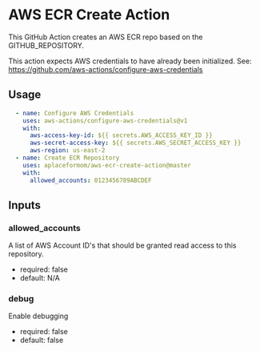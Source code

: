 AWS ECR Create Action
=====================

This GitHub Action creates an AWS ECR repo based on the GITHUB_REPOSITORY.

This action expects AWS credentials to have already been initialized.
See: https://github.com/aws-actions/configure-aws-credentials

Usage
-----

```yaml
  - name: Configure AWS Credentials
    uses: aws-actions/configure-aws-credentials@v1
    with:
      aws-access-key-id: ${{ secrets.AWS_ACCESS_KEY_ID }}
      aws-secret-access-key: ${{ secrets.AWS_SECRET_ACCESS_KEY }}
      aws-region: us-east-2
  - name: Create ECR Repository
    uses: aplaceformom/aws-ecr-create-action@master
    with:
      allowed_accounts: 0123456789ABCDEF
```

Inputs
------

### allowed_accounts
A list of AWS Account ID's that should be granted read access to this repository.
- required: false
- default: N/A

### debug
Enable debugging
- required: false
- default: false
